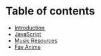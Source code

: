# Table of contents

* [Introduction](README.md)
* [JavaScript](javascript.md)
* [Music Resources](music-resources.md)
* [Fav Anime](fav-animes.md)

